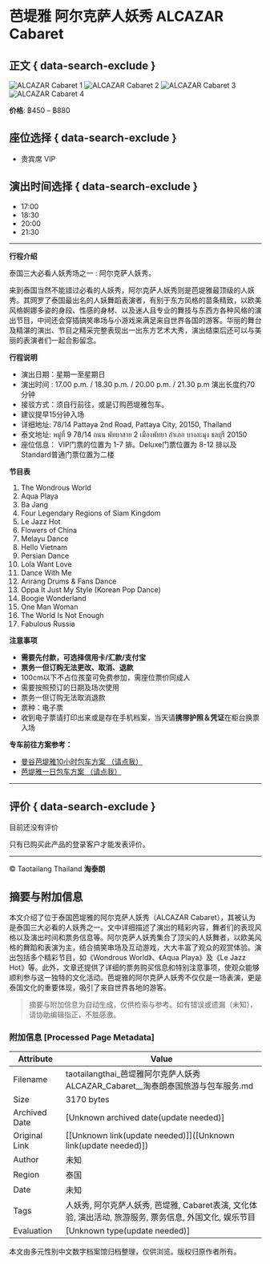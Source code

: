 # 芭堤雅 阿尔克萨人妖秀 ALCAZAR Cabaret

## 正文 { data-search-exclude }


![ALCAZAR Cabaret 1](https://taotailangthai.com/wp-content/uploads/2019/05/ttl-alcaza-04.jpg)
![ALCAZAR Cabaret 2](https://taotailangthai.com/wp-content/uploads/2019/05/ttl-alcaza-05.jpg)
![ALCAZAR Cabaret 3](https://taotailangthai.com/wp-content/uploads/2019/05/ttl-alcaza-01.jpg)
![ALCAZAR Cabaret 4](https://taotailangthai.com/wp-content/uploads/2019/05/ttl-alcaza-02.jpg)

**价格**: ฿450 – ฿880

## 座位选择 { data-search-exclude }
- 贵宾席 VIP

## 演出时间选择 { data-search-exclude }
- 17:00
- 18:30
- 20:00
- 21:30

---

**行程介绍**

泰国三大必看人妖秀场之一 : 阿尔克萨人妖秀。

来到泰国当然不能错过必看的人妖秀，阿尔克萨人妖秀则是芭堤雅最顶级的人妖秀。其网罗了泰国最出名的人妖舞蹈表演者，有别于东方风格的苗条精致，以欧美风格婀娜多姿的身段、性感的身材、以及迷人且专业的舞技与东西方各种风格的演出节目，中间还会穿插搞笑串场与小游戏来满足来自世界各国的游客。华丽的舞台及精湛的演出、节目之精采完整表现出一出东方艺术大秀，演出结束后还可以与美丽的表演者们一起合影留念。

**行程说明**

- 演出日期：星期一至星期日
- 演出时间 : 17.00 p.m. / 18.30 p.m. / 20.00 p.m. / 21.30 p.m 演出长度约70分钟
- 接驳方式：须自行前往，或是订购芭堤雅包车。
- 建议提早15分钟入场
- 详细地址: 78/14 Pattaya 2nd Road, Pattaya City, 20150, Thailand
- 泰文地址: หมู่ที่ 9 78/14 ถนน พัทยาสาย 2 เมืองพัทยา อำเภอ บางละมุง ชลบุรี 20150
- 座位信息： VIP门票的位置为 1-7 排。Deluxe门票位置为 8-12 排以及Standard普通门票位置为二楼

**节目表**

1. The Wondrous World
2. Aqua Playa
3. Ba Jang
4. Four Legendary Regions of Siam Kingdom
5. Le Jazz Hot
6. Flowers of China
7. Melayu Dance
8. Hello Vietnam
9. Persian Dance
10. Lola Want Love
11. Dance With Me
12. Arirang Drums & Fans Dance
13. Oppa It Just My Style (Korean Pop Dance)
14. Boogie Wonderland
15. One Man Woman
16. The World Is Not Enough
17. Fabulous Russia

**注意事项**

- **需要先付款，可选择信用卡/汇款/支付宝**
- **票务一但订购无法更改、取消、退款**
- 100cm以下不占位孩童可免费参加，需座位票价同成人
- 需要按照预订的日期及场次使用
- 票务一但订购无法取消退款
- 票种：电子票
- 收到电子票请打印出来或是存在手机档案，当天请**携带护照＆凭证**在柜台换票入场

**专车前往方案参考：**
- [曼谷芭堤雅10小时包车方案 （请点我）](https://taotailangthai.com/shop/%e8%8a%ad%e5%a0%a4%e9%9b%85%e5%8c%85%e8%bb%8a/)
- [芭堤雅一日包车方案 （请点我）](https://taotailangthai.com/shop/pattaya-local-tour-pick-up-hotel/)

---

## 评价 { data-search-exclude }

目前还没有评价

只有已购买此产品的登录客户才能发表评价。

---

© Taotailang Thailand **淘泰朗**
<!-- tcd_original_link https://taotailangthai.com/product/alcazar-cabaret-ticket/?lang=zh-hans -->


## 摘要与附加信息

<!-- tcd_abstract -->
本文介绍了位于泰国芭堤雅的阿尔克萨人妖秀（ALCAZAR Cabaret），其被认为是泰国三大必看的人妖秀之一。文中详细描述了演出的精彩内容，舞者们的表现风格以及演出时间和票务信息等。阿尔克萨人妖秀集合了顶尖的人妖舞者，以欧美风格的舞蹈和表演为主，结合搞笑串场及互动游戏，大大丰富了观众的观赏体验。演出包括多个精彩节目，如《Wondrous World》、《Aqua Playa》及《Le Jazz Hot》等。此外，文章还提供了详细的票务购买信息和特别注意事项，使观众能够顺利参与这一独特的文化活动。芭堤雅的阿尔克萨人妖秀不仅仅是一场表演，更是泰国文化的重要体现，吸引了来自世界各地的游客。
<!-- tcd_abstract_end -->

> 摘要与附加信息为自动生成，仅供检索与参考。如有错误或遗漏（未知），请协助编辑指正，不胜感激。

### 附加信息 [Processed Page Metadata]

| Attribute       | Value                                  |
|-----------------|----------------------------------------|
| Filename        | taotailangthai_芭堤雅阿尔克萨人妖秀ALCAZAR_Cabaret__淘泰朗泰国旅游与包车服务.md                             |
| Size            | 3170 bytes                           |
| Archived Date   | [Unknown archived date(update needed)]                             |
| Original Link   | [[Unknown link(update needed)]]([Unknown link(update needed)])                       |
| Author          | 未知                               |
| Region          | 泰国                               |
| Date            | 未知                                 |
| Tags            | 人妖秀, 阿尔克萨人妖秀, 芭堤雅, Cabaret表演, 文化体验, 演出活动, 旅游服务, 票务信息, 外国文化, 娱乐节目                                 |
| Evaluation            | [Unknown type(update needed)]                                 |
<!-- tcd_table_end -->

本文由多元性别中文数字档案馆归档整理，仅供浏览。版权归原作者所有。
